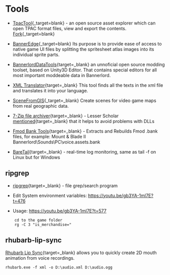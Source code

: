 # Tools

* [TpacTool](https://github.com/szszss/TpacTool){_target=blank} - an open source asset explorer which can open TPAC format files, view and export the contents. [Fork](https://github.com/hunharibo/TpacTool){_target=blank}
* [BannerEdge](https://github.com/hunharibo/BannerEdge){_target=blank} Its purpose is to provide ease of access to native game UI files by splitting the spritesheet atlas images into its individual sprite parts.

* [BannerlordDataTools](https://www.nexusmods.com/mountandblade2bannerlord/mods/4220){target=_blank} an unnoficial open source modding toolset, based on Unity3D Editor. That contains special editors for all most important moddeable data in Bannerlord.
* [XML Translator](https://www.nexusmods.com/mountandblade2bannerlord/mods/5131){target=_blank} This tool finds all the texts in the xml file and translates it into your language.
* [SceneFromGIS](https://scenefromgis.14egaming.com/){_target=_blank} Create scenes for video game maps from real geographic data.

* [7-Zip file archiver](https://www.7-zip.org/){target=_blank} - Lesser Scholar [mentioned](https://youtu.be/1788IeNzOYQ?t=153){target=_blank} that it helps to avoid problems with DLLs

* [Fmod Bank Tools](https://www.nexusmods.com/rugbyleaguelive3/mods/2){target=_blank} - Extracts and Rebuilds Fmod .bank files, for example: Mount & Blade II Bannerlord\Sounds\PC\voice.assets.bank

* [BareTail](https://www.baremetalsoft.com/baretail/){target=_blank} - real-time log monitoring, same as tail -f on Linux but for Windows

## ripgrep

* [ripgrep](https://github.com/BurntSushi/ripgrep){target=_blank} - file grep/search program

* Edit System environment variables: https://youtu.be/gb3YA-1ml7E?t=476
* Usage: https://youtu.be/gb3YA-1ml7E?t=577

```
    cd to the game folder
    rg -C 3 "is_merchandise="
```


## rhubarb-lip-sync

[Rhubarb Lip Sync](https://github.com/DanielSWolf/rhubarb-lip-sync){target=_blank} allows you to quickly create 2D mouth animation from voice recordings.

```
rhubarb.exe -f xml -o D:\audio.xml D:\audio.ogg
```


